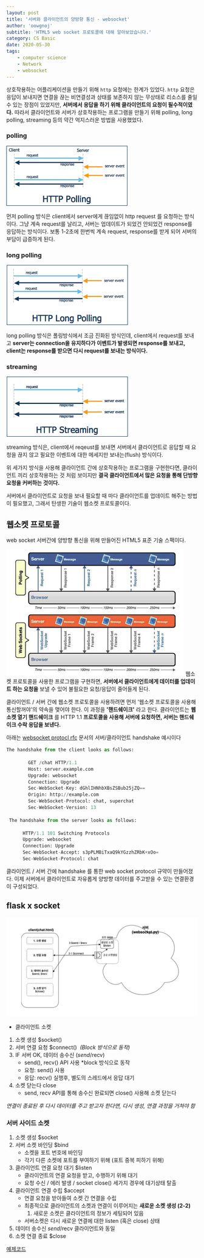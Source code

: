 ```yaml
---
layout: post
title: '서버와 클라이언트의 양방향 통신 - websocket'
author: 'oowgnoj'
subtitle: 'HTML5 web socket 프로토콜에 대해 알아보았습니다.'
category: CS Basic
date: 2020-05-30
tags:
    - computer science
    - Network
    - websocket
---
```


상호작용하는 어플리케이션을 만들기 위해 `http` 요청에는 한계가 있었다. `http` 요청은 응답이 보내지면 연결을 끊는 비연결성과 상태를 보존하지 않는 무상태로 리소스를 줄일 수 있는 장점이 있었지만, **서버에서 응답을 하기 위해 클라이언트의 요청이 필수적이였다.** 따라서 클라이언트와 서버가 상호작용하는 프로그램을 만들기 위해 polling, long polling, streaming 등의 약간 억지스러운 방법을 사용했었다.

### polling

![OS](./../images/in-post/network/HttpPolling.gif)

먼저 polling 방식은 client에서 server에게 끊임없이 http request 를 요청하는 방식이다. 그냥 계속 request를 날리고, 서버는 업데이트가 되었건 안되었건 response를 응답하는 방식이다. 보통 1-2초에 한번씩 계속 request, response를 받게 되어 서버의 부담이 급증하게 된다.

### long polling

![OS](./../images/in-post/network/HttpLongPolling.gif)

long polling 방식은 폴링방식에서 조금 진화된 방식인데, client에서 request를 보내고 **server는 connection을 유지하다가 이벤트가 발생되면 response를 보내고, client는 response를 받으면 다시 request를 보내는 방식이다.**

### streaming

![OS](./../images/in-post/network/HttpStreaming.gif)

streaming 방식은, client에서 reqeust를 보내면 서버에서 클라이언트로 응답할 때 요청을 끊지 않고 필요한 이벤트에 대한 메세지만 보내는(flush) 방식이다.

위 세가지 방식을 사용해 클라이언트 간에 상호작용하는 프로그램을 구현한다면, 클라이언트 끼리 상호작용하는 것 처럼 보이지만 **결국 클라이언트에서 많은 요청을 통해 단방향 요청을 커버하는 것이다.**

서버에서 클라이언트로 요청을 보내 필요할 때 마다 클라이언트를 업데이트 해주는 방법이 필요했고, 그래서 탄생한 기술이 웹소켓 프로토콜이다.

## 웹소켓 프로토콜

web socket 서버간에 양방향 통신을 위해 만들어진 HTML5 표준 기술 스팩이다.

![OS](./../images/in-post/network/websocket-vs-ajax.png)
웹소켓 프로토콜을 사용한 프로그램을 구현하면, **서버에서 클라이언트에게 데이터를 업데이트 하는 요청을** 보낼 수 있어 불필요한 요청/응답이 줄어들게 된다.

클라이언트 / 서버 간에 웹소켓 프로토콜을 사용하려면 먼저 '웹소켓 프로토콜을 사용해 통신할꺼야'의 약속을 맺어야 한다. 이 과정을 **'핸드쉐이크'** 라고 한다. 클라이언트는 **웹소켓 열기 핸드쉐이크** 를 HTTP 1.1 **프로토콜을 사용해 서버에 요청하면, 서버는 핸드쉐이크 수락 응답을 보낸다.**

아래는 [websocket protocl rfc](https://tools.ietf.org/html/rfc6455) 문서의 서버/클라이언트 handshake 예시이다

```python
The handshake from the client looks as follows:

        GET /chat HTTP/1.1
        Host: server.example.com
        Upgrade: websocket
        Connection: Upgrade
        Sec-WebSocket-Key: dGhlIHNhbXBsZSBub25jZQ==
        Origin: http://example.com
        Sec-WebSocket-Protocol: chat, superchat
        Sec-WebSocket-Version: 13

 The handshake from the server looks as follows:

      HTTP/1.1 101 Switching Protocols
      Upgrade: websocket
      Connection: Upgrade
      Sec-WebSocket-Accept: s3pPLMBiTxaQ9kYGzzhZRbK+xOo=
      Sec-WebSocket-Protocol: chat
```

클라이언트 / 서버 간에 handshake 를 통한 web socket protocol 규약이 만들어졌다. 이제 서버에서 클라이언트로 자유롭게 양방향 데이터를 주고받을 수 있는 연결환경이 구성되었다.

## **flask x socket**

![socket.png](./../images/in-post/socket.png)

-   클라이언트 소켓

1. 소켓 생성 \$socket()
2. 서버 연결 요청 \$connect()  *(Block 방식으로 동작)*
3. IF 서버 OK, 데이터 송수신 ($send/$recv)
    - send(), recv() API 사용 \*block 방식으로 동작
    - 요청: send() 사용
    - 응답: recv() 실행후, 별도의 스레드에서 응답 대기
4. 소켓 닫는다 close
    - send, recv API를 통해 송수신 완료되면 close() 사용해 소켓 닫는다

_연결이 종료된 후 다시 데이터를 주고 받고자 한다면, 다시 생성, 연결 과정을 거쳐야 함_

### **서버 사이드 소켓**

1. 소켓 생성 \$socket
2. 서버 소켓 바인딩 \$bind
    - 소켓을 포트 번호에 바인딩
    - 각기 다른 소켓에 포트를 부여하기 위해 (포트 중복 피하기 위해)
3. 클라이언트 연결 요청 대기 \$listen
    - 클라이언트의 연결 요청을 받고, 수행하기 위해 대기
    - 요청 수신 / 에러 발생 / socket close() 세가지 경우에 대기상태 탈출
4. 클라이언트 연결 수립 \$accept
    - 연결 요청을 받아들여 소켓 간 연결을 수립
    - 최종적으로 클라이언트의 소켓과 연결이 이루어지는 **새로운 소켓 생성 (2-2)**
        1. 새로운 소켓은 클라이언트의 정보가 세팅되어 있음
    - 서버소켓은 다시 새로운 연결에 대한 listen (혹은 close) 상태
5. 데이터 송수신 $send/$recv 클라이언트와 동일
6. 소켓 연결 종료 \$close

[예제코드](https://github.com/oowgnoj/flask_socket)
